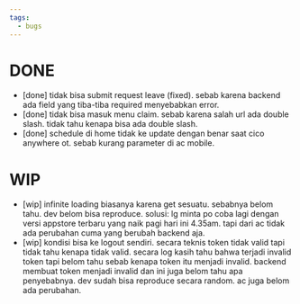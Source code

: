 ```yaml
---
tags:
  - bugs
---
```


# DONE
- [done] tidak bisa submit request leave (fixed). sebab karena backend ada field yang tiba-tiba required menyebabkan error.
- [done] tidak bisa masuk menu claim. sebab karena salah url ada double slash. tidak tahu kenapa bisa ada double slash.
- [done] schedule di home tidak ke update dengan benar saat cico anywhere ot. sebab kurang parameter di ac mobile.
# WIP
- [wip] infinite loading biasanya karena get sesuatu. sebabnya belom tahu. dev belom bisa reproduce. solusi: lg minta po coba lagi dengan versi appstore terbaru yang naik pagi hari ini 4.35am. tapi dari ac tidak ada perubahan cuma yang berubah backend aja.
- [wip] kondisi bisa ke logout sendiri. secara teknis token tidak valid tapi tidak tahu kenapa tidak valid. secara log kasih tahu bahwa terjadi invalid token tapi belom tahu sebab kenapa token itu menjadi invalid. backend membuat token menjadi invalid dan ini juga belom tahu apa penyebabnya. dev sudah bisa reproduce secara random. ac juga belom ada perubahan.